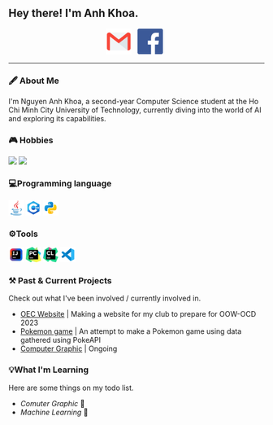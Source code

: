 ## Hey there! I'm Anh Khoa.

<p align='center'>
<a href="mailto:khoana2003@gmail.com"><img height="50" src="Image/Contact/email_icon.png"></a>&nbsp;&nbsp;
<a href="https://www.facebook.com/bim.nguyen.1654"><img height="50" src="Image/Contact/facebook_icon.png"></a>&nbsp;&nbsp;
</p>

---

### 🖋️ About Me

<p>
 I'm Nguyen Anh Khoa, a second-year Computer Science student at the Ho Chi Minh City University of Technology, currently diving into the world of AI and exploring its capabilities.
</p>

### 🎮 Hobbies 
 <code><img height="30" src="Image/Hobbies/ra2.ico"></code>
 <code><img height="30" src="Image/Hobbies/ra2md.ico"></code>


### 💻Programming language

  <code><img height="30" src="Image/Tools/Java.icon.png"></code> 
  <code><img height="30" src="Image/Tools/C++.icon.png"></code> 
  <code><img height="30" src="Image/Tools/Python.icon.png"></code> 

### ⚙️Tools
  <code><img height="30" src="Image/Tools/IntelliJ.icon.png"></code> 
  <code><img height="30" src="Image/Tools/PyCharm.icon.png"></code> 
  <code><img height="30" src="Image/Tools/Clion.icon.png"></code> 
  <code><img height="30" src="Image/Tools/VSC.icon.png"></code> 

### ⚒️ Past & Current Projects

<p>
Check out what I've been involved / currently involved in.
 
- <a href="https://github.com/nguyenpanda/OECWebsite"> OEC Website</a> | Making a website for my club to prepare for OOW-OCD 2023
- <a href="https://github.com/RestingWiki/BiKipTramTrieu/tree/main"> Pokemon game</a> | An attempt to make a Pokemon game using data gathered using PokeAPI
- <a href="https://github.com/nguyenpanda/ComputerGraphic"> Computer Graphic</a> | Ongoing
</p>

### 💡What I'm Learning

Here are some things on my todo list.

- _Comuter Graphic_ 🎨
- _Machine Learning_ 🤖





